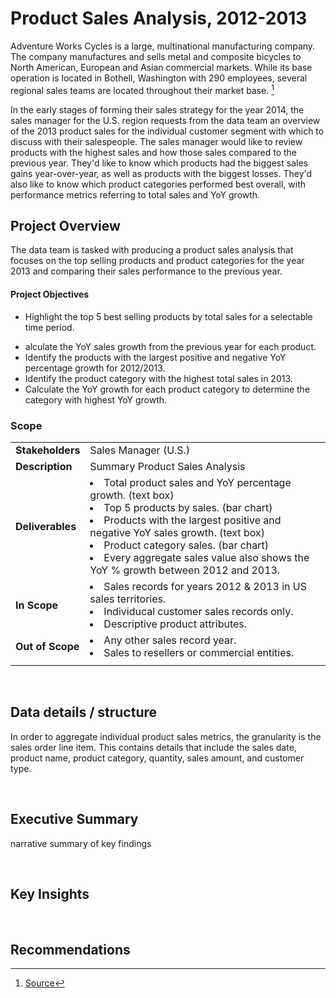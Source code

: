 # Product Sales Analysis, 2012-2013

<!-- 
* Business scenario (stakeholder desires and project goal)
* Project objectives to reach goal (ultimate information requested by stakeholder)  
-->
 <!-- background for context -->

Adventure Works Cycles is a large, multinational manufacturing company. The company manufactures and sells metal and composite bicycles to North American, European and Asian commercial markets. While its base operation is located in Bothell, Washington with 290 employees, several regional sales teams are located throughout their market base. [^1]

In the early stages of forming their sales strategy for the year 2014, the sales manager for the U.S. region requests from the data team an overview of the 2013 product sales for the individual customer segment with which to discuss with their salespeople. The sales manager would like to review products with the highest sales and how those sales compared to the previous year. They'd like to know which products had the biggest sales gains year-over-year, as well as products with the biggest losses. They'd also like to know which product categories performed best overall, with performance metrics referring to total sales and YoY growth.

<!-- link to Microsoft -->
[^1]: [Source](https://learn.microsoft.com/en-us/previous-versions/sql/sql-server-2008/ms124825(v=sql.100))



## Project Overview

The data team is tasked with producing a product sales analysis that focuses on the top selling products and product categories for the year 2013 and comparing their sales performance to the previous year.  


<!--

*Scope limitations that have already been determined by initial description:
- individual customer segment only (not business or store)
- time period (2012 and 2013)
- region is limited to the U.S. only


:::User Stories and Additional Requirements Gathering:::

With previously determined limitations in mind...

As the U.S. Sales Manager, I want to...
- see the total sum of product sales for the year 2013 (text box)
- see the YoY growth pct for total product sales from 2012 to 2013 (text box)
- see the sum of sales for each individual product (ranked list of product sales sums)
- see product category sales aggregations (rank list of category sales sums)
- see the YoY growth pct for individual product sales and product category sales from 2012 to 2013
- be able to select a time period of aggregated sales totals for both individual product sales and product category sales





 

-->


<!-- Translate user requirements into project objectives viewable on the final report -->
#### Project Objectives 

<!-- objective -->
* Highlight the top 5 best selling products by total sales for a selectable time period. 
<!-- steps to complete objective
- Calculate the sum of sales for each product

 -->

* alculate the YoY sales growth from the previous year for each product.
* Identify the products with the largest positive and negative YoY percentage growth for 2012/2013.
* Identify the product category with the highest total sales in 2013.
* Calculate the YoY growth for each product category to determine the category with highest YoY growth.


### Scope

|||
|--|--|
| **Stakeholders** | Sales Manager (U.S.) |
| **Description** | Summary Product Sales Analysis |
| **Deliverables** | <li>Total product sales and YoY percentage growth. (text box)</li> <li>Top 5 products by sales. (bar chart)</li> <li>Products with the largest positive and negative YoY sales growth. (text box)</li> <li>Product category sales. (bar chart)</li> <li>Every aggregate sales value also shows the YoY % growth between 2012 and 2013.</li> |
| **In Scope** | <li>Sales records for years 2012 & 2013 in US sales territories.</li> <li>Individucal customer sales records only.</li> <li>Descriptive product attributes.</li>|
| **Out of Scope** | <li>Any other sales record year.</li> <li>Sales to resellers or commercial entities.</li> |
|||

<br>


## Data details / structure  <!-- ERD diagram to show understanding of data structure -->

In order to aggregate individual product sales metrics, the granularity is the sales order line item. This contains details that include the sales date, product name, product category, quantity, sales amount, and customer type.

<!-- TODO: Add ERD visual aid -->



<br>

## Executive Summary
<!-- TODO -->
narrative summary of key findings

<br>

## Key Insights
<!-- TODO -->

<br>

## Recommendations
<!-- TODO -->